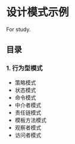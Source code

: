 # 设计模式示例
For study.

## 目录
### 1. 行为型模式 
- 策略模式 
- 状态模式 
- 命令模式 
- 中介者模式 
- 责任链模式 
- 模板方法模式 
- 观察者模式 
- 访问者模式 

